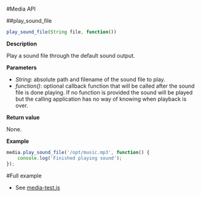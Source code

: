 #Media API

##play_sound_file

```javascript
play_sound_file(String file, function())
```

**Description**

Play a sound file through the default sound output.

**Parameters**

 - *String*: absolute path and filename of the sound file to play.
 - *function()*: optional callback function that will be called after
the sound file is done playing. If no function is provided
the sound will be played but the calling application has no way of
knowing when playback is over.

**Return value**

None.

**Example**

```javascript
media.play_sound_file('/opt/music.mp3', function() {
	console.log('Finished playing sound');
});
```

#Full example

   * See [media-test.js](/test/media-test.js)
